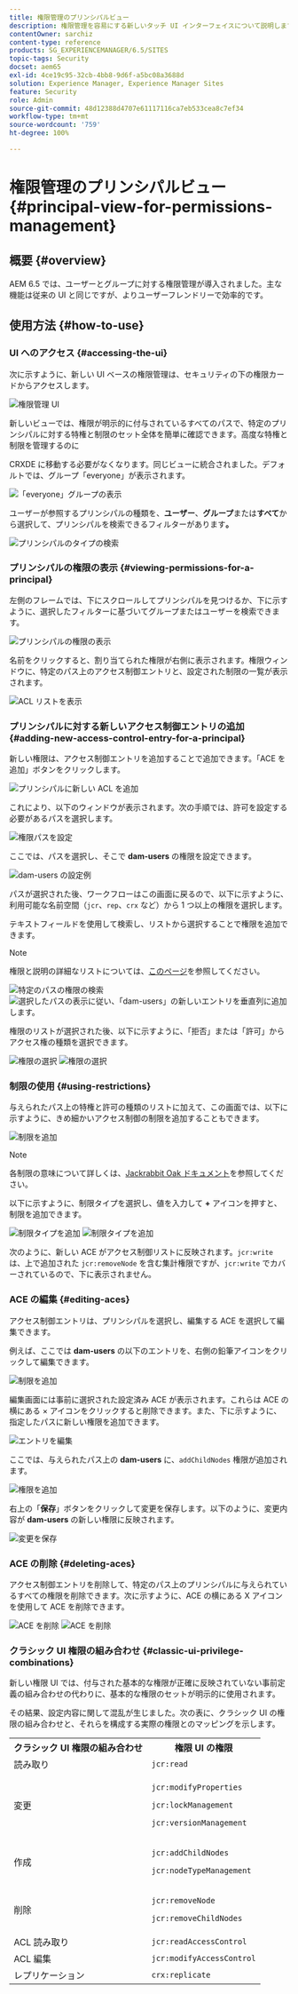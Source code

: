 ```yaml
---
title: 権限管理のプリンシパルビュー
description: 権限管理を容易にする新しいタッチ UI インターフェイスについて説明します。
contentOwner: sarchiz
content-type: reference
products: SG_EXPERIENCEMANAGER/6.5/SITES
topic-tags: Security
docset: aem65
exl-id: 4ce19c95-32cb-4bb8-9d6f-a5bc08a3688d
solution: Experience Manager, Experience Manager Sites
feature: Security
role: Admin
source-git-commit: 48d12388d4707e61117116ca7eb533cea8c7ef34
workflow-type: tm+mt
source-wordcount: '759'
ht-degree: 100%

---
```



# 権限管理のプリンシパルビュー{#principal-view-for-permissions-management}

## 概要 {#overview}

AEM 6.5 では、ユーザーとグループに対する権限管理が導入されました。主な機能は従来の UI と同じですが、よりユーザーフレンドリーで効率的です。

## 使用方法 {#how-to-use}

### UI へのアクセス {#accessing-the-ui}

次に示すように、新しい UI ベースの権限管理は、セキュリティの下の権限カードからアクセスします。

![権限管理 UI](assets/screen_shot_2019-03-17at63333pm.png)

新しいビューでは、権限が明示的に付与されているすべてのパスで、特定のプリンシパルに対する特権と制限のセット全体を簡単に確認できます。高度な特権と制限を管理するのに

CRXDE に移動する必要がなくなります。同じビューに統合されました。デフォルトでは、グループ「everyone」が表示されます。

![「everyone」グループの表示](assets/unu-1.png)

ユーザーが参照するプリンシパルの種類を、**ユーザー**、**グループ**&#x200B;または&#x200B;**すべて**&#x200B;から選択して、プリンシパルを検索できるフィルターがあります&#x200B;**。**

![プリンシパルのタイプの検索](assets/image2019-3-20_23-52-51.png)

### プリンシパルの権限の表示 {#viewing-permissions-for-a-principal}

左側のフレームでは、下にスクロールしてプリンシパルを見つけるか、下に示すように、選択したフィルターに基づいてグループまたはユーザーを検索できます。

![プリンシパルの権限の表示](assets/doi-1.png)

名前をクリックすると、割り当てられた権限が右側に表示されます。権限ウィンドウに、特定のパス上のアクセス制御エントリと、設定された制限の一覧が表示されます。

![ACL リストを表示](assets/trei-1.png)

### プリンシパルに対する新しいアクセス制御エントリの追加 {#adding-new-access-control-entry-for-a-principal}

新しい権限は、アクセス制御エントリを追加することで追加できます。「ACE を追加」ボタンをクリックします。

![プリンシパルに新しい ACL を追加](assets/patru.png)

これにより、以下のウィンドウが表示されます。次の手順では、許可を設定する必要があるパスを選択します。

![権限パスを設定](assets/cinci-1.png)

ここでは、パスを選択し、そこで **dam-users** の権限を設定できます。

![dam-users の設定例](assets/sase-1.png)

パスが選択された後、ワークフローはこの画面に戻るので、以下に示すように、利用可能な名前空間（`jcr`、`rep`、`crx` など）から 1 つ以上の権限を選択します。

テキストフィールドを使用して検索し、リストから選択することで権限を追加できます。

>[!NOTE]
>
>権限と説明の詳細なリストについては、[このページ](/help/sites-administering/user-group-ac-admin.md#access-right-management)を参照してください。

![特定のパスの権限の検索](assets/image2019-3-21_0-5-47.png) ![選択したパスの表示に従い、「dam-users」の新しいエントリを垂直列に追加します。](assets/image2019-3-21_0-6-53.png)

権限のリストが選択された後、以下に示すように、「拒否」または「許可」からアクセス権の種類を選択できます。

![権限の選択](assets/screen_shot_2019-03-17at63938pm.png) ![権限の選択](assets/screen_shot_2019-03-17at63947pm.png)

### 制限の使用 {#using-restrictions}

与えられたパス上の特権と許可の種類のリストに加えて、この画面では、以下に示すように、きめ細かいアクセス制御の制限を追加することもできます。

![制限を追加](assets/image2019-3-21_1-4-14.png)

>[!NOTE]
>
>各制限の意味について詳しくは、[Jackrabbit Oak ドキュメント](https://jackrabbit.apache.org/oak/docs/security/authorization/restriction.html)を参照してください。

以下に示すように、制限タイプを選択し、値を入力して **+** アイコンを押すと、制限を追加できます。

![制限タイプを追加](assets/sapte-1.png) ![制限タイプを追加](assets/opt-1.png)

次のように、新しい ACE がアクセス制御リストに反映されます。`jcr:write` は、上で追加された `jcr:removeNode` を含む集計権限ですが、`jcr:write` でカバーされているので、下に表示されません。

### ACE の編集 {#editing-aces}

アクセス制御エントリは、プリンシパルを選択し、編集する ACE を選択して編集できます。

例えば、ここでは **dam-users** の以下のエントリを、右側の鉛筆アイコンをクリックして編集できます。

![制限を追加](assets/image2019-3-21_0-35-39.png)

編集画面には事前に選択された設定済み ACE が表示されます。これらは ACE の横にある × アイコンをクリックすると削除できます。また、下に示すように、指定したパスに新しい権限を追加できます。

![エントリを編集](assets/noua-1.png)

ここでは、与えられたパス上の **dam-users** に、`addChildNodes` 権限が追加されます。

![権限を追加](assets/image2019-3-21_0-45-35.png)

右上の「**保存**」ボタンをクリックして変更を保存します。以下のように、変更内容が **dam-users** の新しい権限に反映されます。

![変更を保存](assets/zece-1.png)

### ACE の削除 {#deleting-aces}

アクセス制御エントリを削除して、特定のパス上のプリンシパルに与えられているすべての権限を削除できます。次に示すように、ACE の横にある X アイコンを使用して ACE を削除できます。

![ACE を削除](assets/image2019-3-21_0-53-19.png) ![ACE を削除](assets/unspe.png)

### クラシック UI 権限の組み合わせ {#classic-ui-privilege-combinations}

新しい権限 UI では、付与された基本的な権限が正確に反映されていない事前定義の組み合わせの代わりに、基本的な権限のセットが明示的に使用されます。

その結果、設定内容に関して混乱が生じました。次の表に、クラシック UI の権限の組み合わせと、それらを構成する実際の権限とのマッピングを示します。

<table>
 <tbody>
  <tr>
   <th>クラシック UI 権限の組み合わせ</th>
   <th>権限 UI の権限</th>
  </tr>
  <tr>
   <td>読み取り</td>
   <td><code>jcr:read</code></td>
  </tr>
  <tr>
   <td>変更</td>
   <td><p><code>jcr:modifyProperties</code></p> <p><code>jcr:lockManagement</code></p> <p><code>jcr:versionManagement</code></p> </td>
  </tr>
  <tr>
   <td>作成</td>
   <td><p><code>jcr:addChildNodes</code></p> <p><code>jcr:nodeTypeManagement</code></p> </td>
  </tr>
  <tr>
   <td>削除</td>
   <td><p><code>jcr:removeNode</code></p> <p><code>jcr:removeChildNodes</code></p> </td>
  </tr>
  <tr>
   <td>ACL 読み取り</td>
   <td><code>jcr:readAccessControl</code></td>
  </tr>
  <tr>
   <td>ACL 編集</td>
   <td><code>jcr:modifyAccessControl</code></td>
  </tr>
  <tr>
   <td>レプリケーション</td>
   <td><code>crx:replicate</code></td>
  </tr>
 </tbody>
</table>
